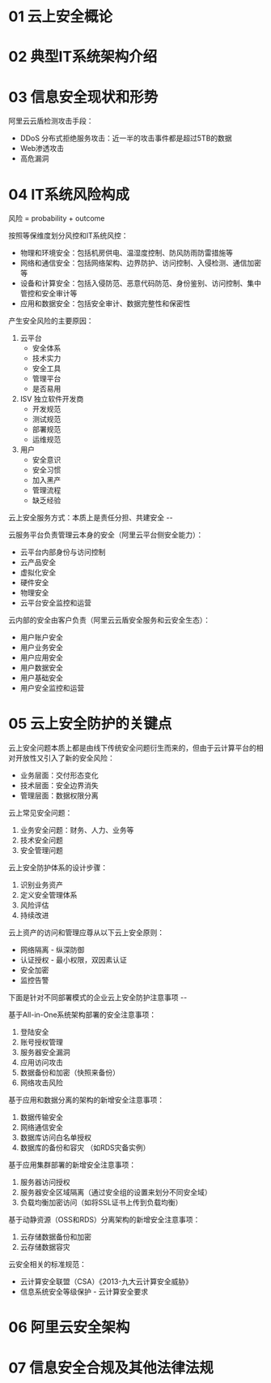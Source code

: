 # 01 云上安全概论

# 02 典型IT系统架构介绍

# 03 信息安全现状和形势

阿里云云盾检测攻击手段：

- DDoS 分布式拒绝服务攻击：近一半的攻击事件都是超过5TB的数据
- Web渗透攻击
- 高危漏洞

# 04 IT系统风险构成

风险 = probability + outcome

按照等保维度划分风控和IT系统风控：

- 物理和环境安全：包括机房供电、温湿度控制、防风防雨防雷措施等
- 网络和通信安全：包括网络架构、边界防护、访问控制、入侵检测、通信加密等
- 设备和计算安全：包括入侵防范、恶意代码防范、身份鉴别、访问控制、集中管控和安全审计等
- 应用和数据安全：包括安全审计、数据完整性和保密性

产生安全风险的主要原因：

1. 云平台
   - 安全体系
   - 技术实力
   - 安全工具
   - 管理平台
   - 是否易用
2. ISV 独立软件开发商
   - 开发规范
   - 测试规范
   - 部署规范
   - 运维规范
3. 用户
   - 安全意识
   - 安全习惯
   - 加入黑产
   - 管理流程
   - 缺乏经验

云上安全服务方式：本质上是责任分担、共建安全 --

云服务平台负责管理云本身的安全（阿里云平台侧安全能力）：
- 云平台内部身份与访问控制
- 云产品安全
- 虚拟化安全
- 硬件安全
- 物理安全
- 云平台安全监控和运营

云内部的安全由客户负责（阿里云云盾安全服务和云安全生态）：
- 用户账户安全
- 用户业务安全
- 用户应用安全
- 用户数据安全
- 用户基础安全
- 用户安全监控和运营

# 05 云上安全防护的关键点

云上安全问题本质上都是由线下传统安全问题衍生而来的，但由于云计算平台的相对开放性又引入了新的安全风险：

- 业务层面：交付形态变化
- 技术层面：安全边界消失
- 管理层面：数据权限分离

云上常见安全问题：

1. 业务安全问题：财务、人力、业务等
2. 技术安全问题
3. 安全管理问题

云上安全防护体系的设计步骤：

1. 识别业务资产
2. 定义安全管理体系
3. 风险评估
4. 持续改进

云上资产的访问和管理应尊从以下云上安全原则：

- 网络隔离 - 纵深防御
- 认证授权 - 最小权限，双因素认证
- 安全加密
- 监控告警

下面是针对不同部署模式的企业云上安全防护注意事项 --

基于All-in-One系统架构部署的安全注意事项：

1. 登陆安全
2. 账号授权管理
3. 服务器安全漏洞
4. 应用访问攻击
5. 数据备份和加密（快照来备份）
6. 网络攻击风险

基于应用和数据分离的架构的新增安全注意事项：

1. 数据传输安全
2. 网络通信安全
3. 数据库访问白名单授权
4. 数据库的备份和容灾 （如RDS灾备实例）

基于应用集群部署的新增安全注意事项：

1. 服务器访问授权
2. 服务器安全区域隔离（通过安全组的设置来划分不同安全域）
3. 负载均衡加密访问（如将SSL证书上传到负载均衡）

基于动静资源（OSS和RDS）分离架构的新增安全注意事项：

1. 云存储数据备份和加密
2. 云存储数据容灾

云安全相关的标准规范：

- 云计算安全联盟（CSA）《2013-九大云计算安全威胁》
- 信息系统安全等级保护 - 云计算安全要求

# 06 阿里云安全架构



# 07 信息安全合规及其他法律法规
